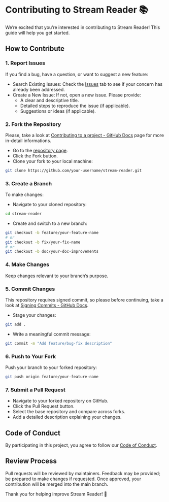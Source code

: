 # Contributing to Stream Reader 📚

We’re excited that you’re interested in contributing to Stream Reader! This guide will help you get started.

## How to Contribute

### 1. Report Issues

If you find a bug, have a question, or want to suggest a new feature:

- Search Existing Issues: Check the [Issues](https://github.com/alessiofrittoli/stream-reader/issues) tab to see if your concern has already been addressed.
- Create a New Issue: If not, open a new issue. Please provide:
	- A clear and descriptive title.
	- Detailed steps to reproduce the issue (if applicable).
	- Suggestions or ideas (if applicable).

### 2. Fork the Repository

Please, take a look at [Contributing to a project - GitHub Docs](https://docs.github.com/en/get-started/exploring-projects-on-github/contributing-to-a-project) page for more in-detail informations.

- Go to the [repository page](https://github.com/alessiofrittoli/stream-reader).
- Click the Fork button.
- Clone your fork to your local machine:

```bash
git clone https://github.com/your-username/stream-reader.git
```

### 3. Create a Branch

To make changes:

- Navigate to your cloned repository:

```bash
cd stream-reader  
```

- Create and switch to a new branch:

```bash
git checkout -b feature/your-feature-name
# or
git checkout -b fix/your-fix-name
# or
git checkout -b doc/your-doc-improvements
```

### 4. Make Changes

Keep changes relevant to your branch’s purpose.

### 5. Commit Changes

This repository requires signed commit, so please before continuing, take a look at [Signing Commits - GitHub Docs](https://docs.github.com/en/authentication/managing-commit-signature-verification/signing-commits).

- Stage your changes:

```bash
git add .
```

- Write a meaningful commit message:

```bash
git commit -m "Add feature/bug-fix description"  
```

### 6. Push to Your Fork

Push your branch to your forked repository:

```bash
git push origin feature/your-feature-name  
```

### 7. Submit a Pull Request

- Navigate to your forked repository on GitHub.
- Click the Pull Request button.
- Select the base repository and compare across forks.
- Add a detailed description explaining your changes.

## Code of Conduct

By participating in this project, you agree to follow our [Code of Conduct](./CODE_OF_CONDUCT.md).

## Review Process

Pull requests will be reviewed by maintainers.
Feedback may be provided; be prepared to make changes if requested.
Once approved, your contribution will be merged into the main branch.

Thank you for helping improve Stream Reader! 🎉